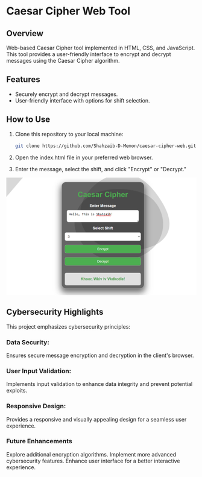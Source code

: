 # Caesar Cipher Web Tool

## Overview

Web-based Caesar Cipher tool implemented in HTML, CSS, and JavaScript. This tool provides a user-friendly interface to encrypt and decrypt messages using the Caesar Cipher algorithm.

## Features

- Securely encrypt and decrypt messages.
- User-friendly interface with options for shift selection.

## How to Use

1. Clone this repository to your local machine:

   ```bash
   git clone https://github.com/Shahzaib-D-Memon/caesar-cipher-web.git
   ```

2. Open the index.html file in your preferred web browser.

3. Enter the message, select the shift, and click "Encrypt" or "Decrypt."

![Caesar Cipher Screenshot](run.PNG)

## Cybersecurity Highlights

This project emphasizes cybersecurity principles:

### Data Security:

Ensures secure message encryption and decryption in the client's browser.

### User Input Validation:

Implements input validation to enhance data integrity and prevent potential exploits.

### Responsive Design:

Provides a responsive and visually appealing design for a seamless user experience.

### Future Enhancements

Explore additional encryption algorithms.
Implement more advanced cybersecurity features.
Enhance user interface for a better interactive experience.
